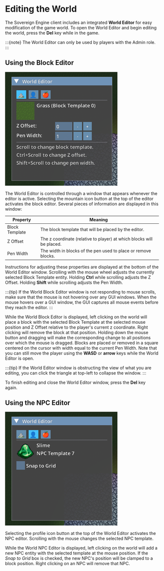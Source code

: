 # Editing the World

The Sovereign Engine client includes an integrated **World Editor** for easy modification
of the game world. To open the World Editor and begin editing the world, press the **Del**
key while in the game.

:::{note}
The World Editor can only be used by players with the Admin role.
:::

## Using the Block Editor

![World Block Editor](images/world_editor_blocks.png)

The World Editor is controlled through a window that appears whenever the editor is active. Selecting the mountain icon button at the top of the editor activates the block editor. Several pieces of information are displayed in this window:

| Property       | Meaning                                                               |
| -------------- | --------------------------------------------------------------------- |
| Block Template | The block template that will be placed by the editor.                 |
| Z Offset       | The z coordinate (relative to player) at which blocks will be placed. |
| Pen Width      | The width in blocks of the pen used to place or remove blocks.        |

Instructions for adjusting these properties are displayed at the bottom of the World Editor window. Scrolling with the mouse wheel adjusts the currently selected Block Template entity. Holding **Ctrl** while scrolling adjusts the Z Offset. Holding **Shift** while scrolling adjusts the Pen Width.

:::{tip}
If the World Block Editor window is not responding to mouse scrolls, make sure that the mouse is not hovering over any GUI windows. When the mouse hovers over a GUI window, the GUI captures all mouse events before they reach the editor.
:::

While the World Block Editor is displayed, left clicking on the world will place a block with the selected Block Template at the selected mouse position and Z Offset relative to the player's current z coordinate. Right clicking will remove the block at that position. Holding down the mouse button and dragging will make the corresponding change to all positions over which the mouse is dragged. Blocks are placed or removed in a square centered on the cursor with width equal to the current Pen Width. Note that you can still move the player using the **WASD** or **arrow** keys while the World Editor is open.

:::{tip}
If the World Editor window is obstructing the view of what you are editing, you can click the triangle at top-left to collapse the window.
:::

To finish editing and close the World Editor window, press the **Del** key again.

## Using the NPC Editor

![World NPC Editor](images/world_editor_npc.png)

Selecting the profile icon button at the top of the World Editor activates the NPC editor. Scrolling with the mouse changes the selected NPC template.

While the World NPC Editor is displayed, left clicking on the world will add a new NPC entity with the selected template at the mouse position. If the *Snap to Grid* box is checked, the new NPC's position will be clamped to a block position. Right clicking on an NPC will remove that NPC.
